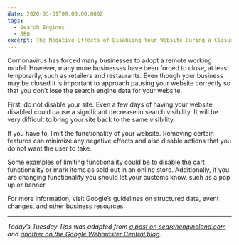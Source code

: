 ```yaml
---
date: 2020-03-31T09:00:00.000Z
tags:
  - Search Engines
  - SEO
excerpt: The Negative Effects of Disabling Your Website During a Closure
---
```


Cornonavirus has forced many businesses to adopt a remote working model. However, many more businesses have been forced to close, at least temporarily, such as retailers and restaurants. Even though your business may be closed it is important to approach pausing your website correctly so that you don’t lose the search engine data for your website.

First, do not disable your site. Even a few days of having your website disabled could cause a significant decrease in search visibility. It will be very difficult to bring your site back to the same visibility.

If you have to, limit the functionality of your website. Removing certain features can minimize any negative effects and also disable actions that you do not want the user to take.

Some examples of limiting functionality could be to disable the cart functionality or mark items as sold out in an online store. Additionally, if you are changing functionality you should let your customs know, such as a pop up or banner.

For more information, visit Google’s guidelines on structured data, event changes, and other business resources.

---

_Today’s Tuesday Tips was adapted from [a post on searchengineland.com](https://searchengineland.com/businesses-should-limit-not-disable-their-sites-during-temporary-closures-google-says-331661) and [another on the Google Webmaster Central blog](https://webmasters.googleblog.com/2020/03/how-to-pause-your-business-online-in.html)._
